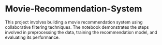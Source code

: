 # Movie-Recommendation-System
This project involves building a movie recommendation system using collaborative filtering techniques. The notebook demonstrates the steps involved in preprocessing the data, training the recommendation model, and evaluating its performance.
